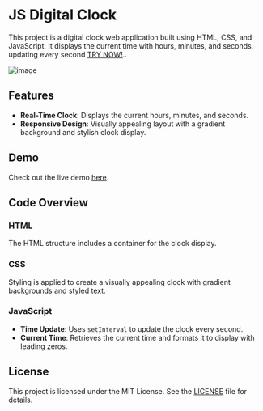 # JS Digital Clock

This project is a digital clock web application built using HTML, CSS, and JavaScript. It displays the current time with hours, minutes, and seconds, updating every second [TRY NOW!](https://qyuzet.github.io/js-digital-clock)..



![image](https://github.com/user-attachments/assets/b9c37383-62fd-4cec-92cd-2f9798b09424)



## Features

- **Real-Time Clock**: Displays the current hours, minutes, and seconds.
- **Responsive Design**: Visually appealing layout with a gradient background and stylish clock display.

## Demo

Check out the live demo [here](https://qyuzet.github.io/js-digital-clock).

## Code Overview

### HTML

The HTML structure includes a container for the clock display.

### CSS

Styling is applied to create a visually appealing clock with gradient backgrounds and styled text.

### JavaScript

- **Time Update**: Uses `setInterval` to update the clock every second.
- **Current Time**: Retrieves the current time and formats it to display with leading zeros.

## License

This project is licensed under the MIT License. See the [LICENSE](LICENSE) file for details.
